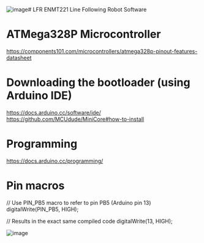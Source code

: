 ![image](https://github.com/user-attachments/assets/1dcd34ce-a26a-4fc3-a142-9096b09b8416)# LFR
ENMT221 Line Following Robot Software


# ATMega328P Microcontroller
https://components101.com/microcontrollers/atmega328p-pinout-features-datasheet

# Downloading the bootloader (using Arduino IDE)
https://docs.arduino.cc/software/ide/
https://github.com/MCUdude/MiniCore#how-to-install


# Programming
https://docs.arduino.cc/programming/
# Pin macros
// Use PIN_PB5 macro to refer to pin PB5 (Arduino pin 13)
digitalWrite(PIN_PB5, HIGH);

// Results in the exact same compiled code
digitalWrite(13, HIGH);

![image](https://github.com/user-attachments/assets/babd3863-7e72-451c-a172-6315b0d16bbe)

